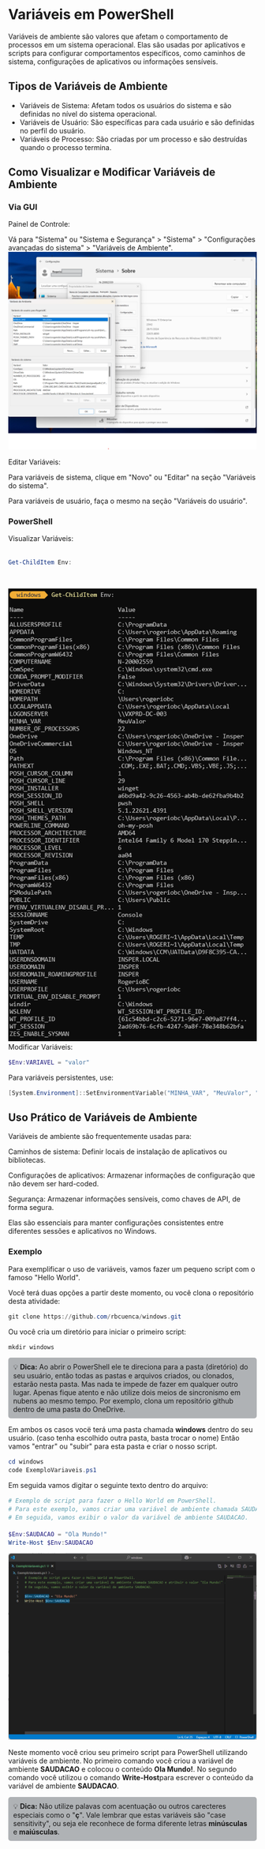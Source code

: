 # Variáveis em PowerShell

Variáveis de ambiente são valores que afetam o comportamento de processos em um sistema operacional. Elas são usadas por aplicativos e scripts para configurar comportamentos específicos, como caminhos de sistema, configurações de aplicativos ou informações sensíveis.

## Tipos de Variáveis de Ambiente

* Variáveis de Sistema: Afetam todos os usuários do sistema e são definidas no nível do sistema operacional.
* Variáveis de Usuário: São específicas para cada usuário e são definidas no perfil do usuário.
* Variáveis de Processo: São criadas por um processo e são destruídas quando o processo termina.

## Como Visualizar e Modificar Variáveis de Ambiente

### Via GUI
Painel de Controle:

Vá para "Sistema" ou "Sistema e Segurança" > "Sistema" > "Configurações avançadas do sistema" > "Variáveis de Ambiente".
![Variáveis de Ambiente - GUI](img/img02-001.png)

Editar Variáveis:

Para variáveis de sistema, clique em "Novo" ou "Editar" na seção "Variáveis do sistema".

Para variáveis de usuário, faça o mesmo na seção "Variáveis do usuário".

### PowerShell
Visualizar Variáveis:


``` PowerShell

Get-ChildItem Env:

``` 
<br>

![Mostrar Variaveis](img/img02-002.png)
<br>
Modificar Variáveis:
``` PowerShell
$Env:VARIAVEL = "valor"
``` 

Para variáveis persistentes, use:

```powershell
[System.Environment]::SetEnvironmentVariable("MINHA_VAR", "MeuValor", "User")
``` 

## Uso Prático de Variáveis de Ambiente

Variáveis de ambiente são frequentemente usadas para:

Caminhos de sistema: Definir locais de instalação de aplicativos ou bibliotecas.

Configurações de aplicativos: Armazenar informações de configuração que não devem ser hard-coded.

Segurança: Armazenar informações sensíveis, como chaves de API, de forma segura.

Elas são essenciais para manter configurações consistentes entre diferentes sessões e aplicativos no Windows.

### Exemplo

Para exemplificar o uso de variáveis, vamos fazer um pequeno script com o famoso "Hello World".

Você terá duas opções a partir deste momento, ou você clona o repositório desta atividade:

``` PowerShell
git clone https://github.com/rbcuenca/windows.git
```

Ou você cria um diretório para iniciar o primeiro script:

``` PowerShell
mkdir windows
```

<div style="border: 1px solidrgb(19, 20, 20); border-left-width: 5px; padding: 10px; background-color:rgb(175, 178, 181); border-radius: 5px;">
💡 <strong>Dica:</strong> Ao abrir o PowerShell ele te direciona para a pasta (diretório) do seu usuário, então todas as pastas e arquivos criados, ou clonados, estarão nesta pasta. Mas nada te impede de fazer em qualquer outro lugar.
Apenas fique atento e não utilize dois meios de sincronismo em nubens ao mesmo tempo. Por exemplo, clona um repositório github dentro de uma pasta do OneDrive. 
</div>

Em ambos os casos vocë terá uma pasta chamada <strong>windows</strong> dentro do seu usuário. (caso tenha escolhido outra pasta, basta trocar o nome) Então vamos "entrar" ou "subir" para esta pasta e criar o nosso script.

``` PowerShell
cd windows
code ExemploVariaveis.ps1
```

Em seguida vamos digitar o seguinte texto dentro do arquivo:

``` PowerShell
# Exemplo de script para fazer o Hello World em PowerShell. 
# Para este exemplo, vamos criar uma variável de ambiente chamada SAUDACAO e atribuir o valor "Ola Mundo!" a ela. 
# Em seguida, vamos exibir o valor da variável de ambiente SAUDACAO.

$Env:SAUDACAO = "Ola Mundo!"
Write-Host $Env:SAUDACAO
```
![Exemplo Variáveis no PowerShell](img/img02-003.png)

Neste momento você criou seu primeiro script para PowerShell utilizando variáveis de ambiente.
No primeiro comando você criou a variável de ambiente <strong>SAUDACAO</strong> e colocou o conteúdo <strong>Ola Mundo!</strong>. No segundo comando você utilizou o comando <strong>Write-Host</strong>para escrever o conteúdo da variável de ambiente <strong>SAUDACAO</sTrong>.

<div style="border: 1px solidrgb(19, 20, 20); border-left-width: 5px; padding: 10px; background-color:rgb(175, 178, 181); border-radius: 5px;">
💡 <strong>Dica:</strong> Não utilize palavas com acentuação ou outros carecteres especiais como o "<strong>ç</strong>". Vale lembrar que estas variáveis são "case sensitivity", ou seja ele reconhece de forma diferente letras <strong>minúsculas</strong> e <strong>maiúsculas</strong>. 
</div>